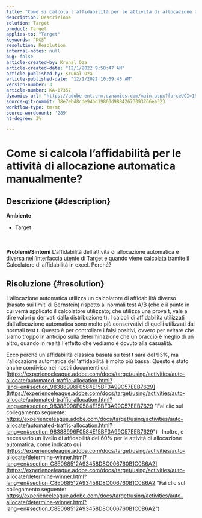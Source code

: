 ```yaml
---
title: "Come si calcola l’affidabilità per le attività di allocazione automatica manualmente?"
description: Descrizione
solution: Target
product: Target
applies-to: "Target"
keywords: “KCS”
resolution: Resolution
internal-notes: null
bug: false
article-created-by: Krunal Oza
article-created-date: "12/1/2022 9:58:47 AM"
article-published-by: Krunal Oza
article-published-date: "12/1/2022 10:09:45 AM"
version-number: 3
article-number: KA-17357
dynamics-url: "https://adobe-ent.crm.dynamics.com/main.aspx?forceUCI=1&pagetype=entityrecord&etn=knowledgearticle&id=b025c0bd-5e71-ed11-9561-6045bd006a22"
source-git-commit: 38e7ebd8cde94bd19860d98842673093766ea323
workflow-type: tm+mt
source-wordcount: '289'
ht-degree: 3%

---
```


# Come si calcola l’affidabilità per le attività di allocazione automatica manualmente?

## Descrizione {#description}

<b>Ambiente</b>
- Target

<br> <br><b>Problemi/Sintomi</b>
L’affidabilità dell’attività di allocazione automatica è diversa nell’interfaccia utente di Target e quando viene calcolata tramite il Calcolatore di affidabilità in excel. Perché?


## Risoluzione {#resolution}


L’allocazione automatica utilizza un calcolatore di affidabilità diverso (basato sui limiti di Bernstein) rispetto ai normali test A/B (che è il punto in cui verrà applicato il calcolatore utilizzato; che utilizza una prova t, vale a dire valori p derivati dalla distribuzione t).
I calcoli di affidabilità utilizzati dall’allocazione automatica sono molto più conservativi di quelli utilizzati dai normali test t. Questo è per controllare i falsi positivi, ovvero per evitare che siamo troppo in anticipo sulla determinazione che un braccio è meglio di un altro, quando in realtà l&#39;effetto che vediamo è dovuto alla casualità.

Ecco perché un&#39;affidabilità classica basata su test t sarà del 93%, ma l&#39;allocazione automatica dell&#39;affidabilità è molto più bassa. Questo è stato anche condiviso nei nostri documenti qui  [https://experienceleague.adobe.com/docs/target/using/activities/auto-allocate/automated-traffic-allocation.html?lang=en#section_98388996F0584E15BF3A99C57EEB7629](https://experienceleague.adobe.com/docs/target/using/activities/auto-allocate/automated-traffic-allocation.html?lang=en#section_98388996F0584E15BF3A99C57EEB7629 "Fai clic sul collegamento seguente: https://experienceleague.adobe.com/docs/target/using/activities/auto-allocate/automated-traffic-allocation.html?lang=en#section_98388996F0584E15BF3A99C57EEB7629")
 
Inoltre, è necessario un livello di affidabilità del 60% per le attività di allocazione automatica, come indicato qui  [https://experienceleague.adobe.com/docs/target/using/activities/auto-allocate/determine-winner.html?lang=en#section_C8E068512A93458D8C006760B1C0B6A2](https://experienceleague.adobe.com/docs/target/using/activities/auto-allocate/determine-winner.html?lang=en#section_C8E068512A93458D8C006760B1C0B6A2 "Fai clic sul collegamento seguente: https://experienceleague.adobe.com/docs/target/using/activities/auto-allocate/determine-winner.html?lang=en#section_C8E068512A93458D8C006760B1C0B6A2")
<br><br><br><br><br> 